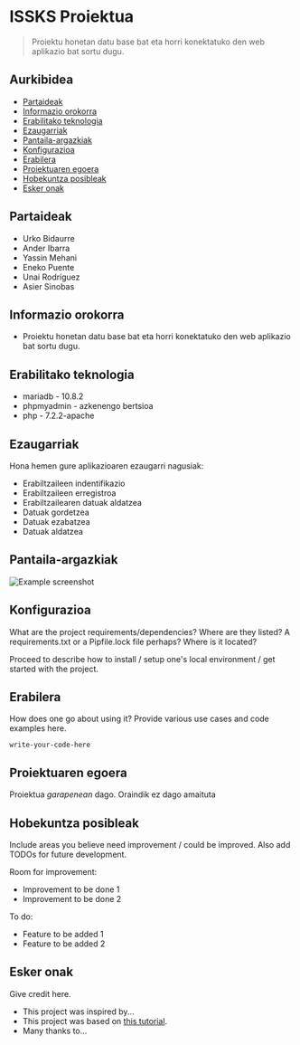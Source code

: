 # ISSKS Proiektua
> Proiektu honetan datu base bat eta horri konektatuko den web aplikazio bat sortu dugu.

## Aurkibidea
* [Partaideak](#participants)
* [Informazio orokorra](#general-information)
* [Erabilitako teknologia](#technologies-used)
* [Ezaugarriak](#features)
* [Pantaila-argazkiak](#screenshots)
* [Konfigurazioa](#setup)
* [Erabilera](#usage)
* [Proiektuaren egoera](#project-status)
* [Hobekuntza posibleak](#room-for-improvement)
* [Esker onak](#acknowledgements)

## Partaideak

- Urko Bidaurre
- Ander Ibarra
- Yassin Mehani
- Eneko Puente
- Unai Rodríguez
- Asier Sinobas

## Informazio orokorra
- Proiektu honetan datu base bat eta horri konektatuko den web aplikazio bat sortu dugu.

## Erabilitako teknologia
- mariadb - 10.8.2
- phpmyadmin - azkenengo bertsioa
- php - 7.2.2-apache


## Ezaugarriak
Hona hemen gure aplikazioaren ezaugarri nagusiak:
- Erabiltzaileen indentifikazio
- Erabiltzaileen erregistroa
- Erabiltzailearen datuak aldatzea
- Datuak gordetzea
- Datuak ezabatzea
- Datuak aldatzea


## Pantaila-argazkiak
![Example screenshot](./img/screenshot.png)
<!-- If you have screenshots you'd like to share, include them here. -->


## Konfigurazioa
What are the project requirements/dependencies? Where are they listed? A requirements.txt or a Pipfile.lock file perhaps? Where is it located?

Proceed to describe how to install / setup one's local environment / get started with the project.


## Erabilera
How does one go about using it?
Provide various use cases and code examples here.

`write-your-code-here`


## Proiektuaren egoera
Proiektua _garapenean_ dago. Oraindik ez dago amaituta


## Hobekuntza posibleak
Include areas you believe need improvement / could be improved. Also add TODOs for future development.

Room for improvement:
- Improvement to be done 1
- Improvement to be done 2

To do:
- Feature to be added 1
- Feature to be added 2


## Esker onak
Give credit here.
- This project was inspired by...
- This project was based on [this tutorial](https://www.example.com).
- Many thanks to...
